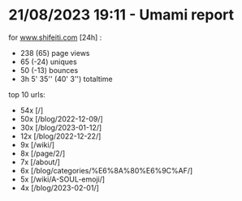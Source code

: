 # 21/08/2023 19:11 - Umami report
for www.shifeiti.com [24h] :

 - 238 (65) page views
 - 65 (-24) uniques
 - 50 (-13) bounces
 - 3h 5' 35'' (40' 3'') totaltime


top 10 urls:
 - 54x [/]
 - 50x [/blog/2022-12-09/]
 - 30x [/blog/2023-01-12/]
 - 12x [/blog/2022-12-22/]
 - 9x [/wiki/]
 - 8x [/page/2/]
 - 7x [/about/]
 - 6x [/blog/categories/%E6%8A%80%E6%9C%AF/]
 - 5x [/wiki/A-SOUL-emoji/]
 - 4x [/blog/2023-02-01/]


